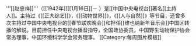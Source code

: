'''[[赵忠祥]]'''（[[1942年]][[1月16日]]－ ）是[[中国中央电视台]]著名[[主持人]]。主持过《[[正大综艺]]》，《[[动物世界]]》，《[[人与自然]]》等节目，还曾多次主持过中国中央电视台的[[春节联欢晚会]]和担任[[维也纳新年音乐会]]中国区转播的解说。目前担任中央电视台播音指导，全国政协委员，中国野生动物保护协会常务理事，中国环境科学学会常务理事。
<noinclude>[[Category:每周图片模板]]</noinclude>